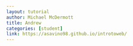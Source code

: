 ```yaml
---
layout: tutorial
author: Michael McDermott
title: Andrew
categories: [student]
link: https://asavino98.github.io/introtoweb/
---
```

